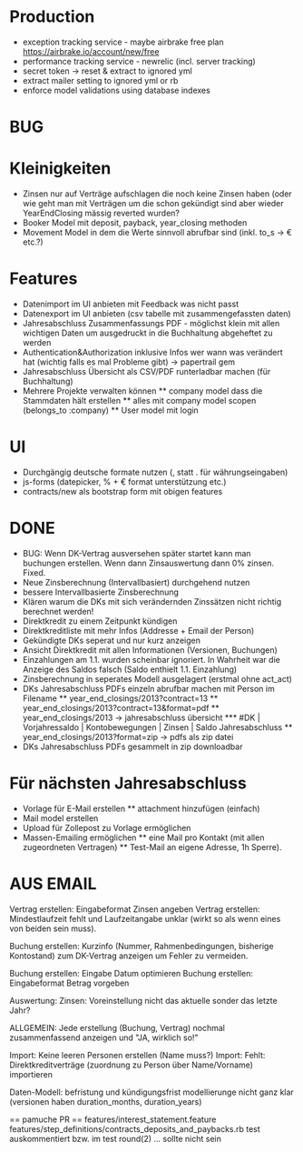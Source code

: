 # Production
* exception tracking service - maybe airbrake free plan https://airbrake.io/account/new/free
* performance tracking service - newrelic (incl. server tracking)
* secret token -> reset & extract to ignored yml
* extract mailer setting to ignored yml or rb
* enforce model validations using database indexes

# BUG

# Kleinigkeiten
* Zinsen nur auf Verträge aufschlagen die noch keine Zinsen haben (oder wie geht man mit Verträgen um die schon
gekündigt sind aber wieder YearEndClosing mässig reverted wurden?
* Booker Model mit deposit, payback, year_closing methoden
* Movement Model in dem die Werte sinnvoll abrufbar sind (inkl. to_s -> € etc.?)

# Features
* Datenimport im UI anbieten mit Feedback was nicht passt
* Datenexport im UI anbieten (csv tabelle mit zusammengefassten daten)
* Jahresabschluss Zusammenfassungs PDF - möglichst klein mit allen wichtigen Daten um ausgedruckt in die Buchhaltung abgeheftet zu werden
* Authentication&Authorization inklusive Infos wer wann was verändert hat (wichtig falls es mal Probleme gibt) -> papertrail gem
* Jahresabschluss Übersicht als CSV/PDF runterladbar machen (für Buchhaltung)
* Mehrere Projekte verwalten können
** company model dass die Stammdaten hält erstellen
** alles mit company model scopen (belongs_to :company)
** User model mit login

# UI
* Durchgängig deutsche formate nutzen (, statt . für währungseingaben)
* js-forms (datepicker, % + € format unterstützung etc.)
* contracts/new als bootstrap form mit obigen features

# DONE
* BUG: Wenn DK-Vertrag ausversehen später startet kann man buchungen erstellen. Wenn dann Zinsauswertung dann 0% zinsen. Fixed.
* Neue Zinsberechnung (Intervallbasiert) durchgehend nutzen
* bessere Intervallbasierte Zinsberechnung
* Klären warum die DKs mit sich verändernden Zinssätzen nicht richtig berechnet werden!
* Direktkredit zu einem Zeitpunkt kündigen
* Direktkreditliste mit mehr Infos (Addresse + Email der Person)
* Gekündigte DKs seperat und nur kurz anzeigen
* Ansicht Direktkredit mit allen Informationen (Versionen, Buchungen)
* Einzahlungen am 1.1. wurden scheinbar ignoriert. In Wahrheit war die Anzeige des Saldos falsch (Saldo enthielt 1.1. Einzahlung)
* Zinsberechnung in seperates Modell ausgelagert (erstmal ohne act_act)
* DKs Jahresabschluss PDFs einzeln abrufbar machen mit Person im Filename
** year_end_closings/2013?contract=13
** year_end_closings/2013?contract=13&format=pdf
** year_end_closings/2013 -> jahresabschluss übersicht
*** #DK | Vorjahressaldo | Kontobewegungen | Zinsen | Saldo Jahresabschluss
** year_end_closings/2013?format=zip -> pdfs als zip datei
* DKs Jahresabschluss PDFs gesammelt in zip downloadbar
# Für nächsten Jahresabschluss
* Vorlage für E-Mail erstellen
** attachment hinzufügen (einfach)
* Mail model erstellen
* Upload für Zollepost zu Vorlage ermöglichen
* Massen-Emailing ermöglichen
** eine Mail pro Kontakt (mit allen zugeordneten Vertragen)
** Test-Mail an eigene Adresse, 1h Sperre).

# AUS EMAIL
Vertrag erstellen: Eingabeformat Zinsen angeben
Vertrag erstellen: Mindestlaufzeit fehlt und Laufzeitangabe unklar (wirkt so als wenn eines von beiden sein muss).

Buchung erstellen: Kurzinfo (Nummer, Rahmenbedingungen, bisherige Kontostand) zum DK-Vertrag anzeigen um Fehler zu vermeiden.

Buchung erstellen: Eingabe Datum optimieren
Buchung erstellen: Eingabeformat Betrag vorgeben

Auswertung: Zinsen: Voreinstellung nicht das aktuelle sonder das letzte Jahr?

ALLGEMEIN: Jede erstellung (Buchung, Vertrag) nochmal zusammenfassend anzeigen und "JA, wirklich so!"

Import: Keine leeren Personen erstellen (Name muss?)
Import: Fehlt: Direktkreditverträge (zuordnung zu Person über Name/Vorname) importieren

Daten-Modell: befristung und kündigungsfrist modellierunge nicht ganz klar (versionen haben duration_months, duration_years)


== pamuche PR ==
features/interest_statement.feature
features/step_definitions/contracts_deposits_and_paybacks.rb 
test auskommentiert bzw. im test round(2) ... sollte nicht sein
